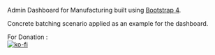 Admin Dashboard for Manufacturing built using <a href="https://github.com/twbs/bootstrap">Bootstrap 4</a>.

Concrete batching scenario applied as an example for the dashboard.

For Donation : <br>
[![ko-fi](https://www.ko-fi.com/img/githubbutton_sm.svg)](https://ko-fi.com/ashumeow)